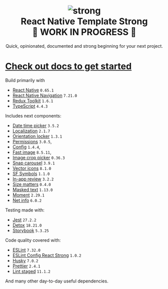 <h1 align="center">
    <img src="./website/static/img/strong.png" alt="strong"/>
    <br/>
    React Native Template Strong
    <br/>
    🚧 WORK IN PROGRESS 🚧
</h1>

<p align="center">
    Quick, opinionated, documented and strong beginning for your next project.
</p>

# [Check out docs to get started](https://svbutko.github.io/react-native-template-strong/)

Build primarily with 
- [React Native](https://reactnative.dev) `0.65.1`
- [React Native Navigation](https://wix.github.io/react-native-navigation/docs/before-you-start/) `7.21.0`
- [Redux Toolkit](https://redux-toolkit.js.org) `1.6.1`
- [TypeScript](https://www.typescriptlang.org) `4.4.3`

Includes next components:
- [Date time picker](https://github.com/react-native-datetimepicker/datetimepicker) `3.5.2`
- [Localization](https://github.com/stefalda/ReactNativeLocalization) `2.1.7`
- [Orientation locker](https://github.com/wonday/react-native-orientation-locker) `1.3.1`
- [Permissions](https://github.com/zoontek/react-native-permissions) `3.0.5`,
- [Config](https://github.com/luggit/react-native-config) `1.4.4`,
- [Fast image](https://github.com/DylanVann/react-native-fast-image) `8.5.11`,
- [Image crop picker](https://github.com/ivpusic/react-native-image-crop-picker) `0.36.3`
- [Snap carousel](https://github.com/meliorence/react-native-snap-carousel) `3.9.1`
- [Vector icons](https://github.com/oblador/react-native-vector-icons) `8.1.0`
- [SF Symbols](https://github.com/birkir/react-native-sfsymbols) `1.1.0`
- [In-app review](https://github.com/MinaSamir11/react-native-in-app-review) `3.2.2`
- [Size matters](https://github.com/nirsky/react-native-size-matters) `0.4.0`
- [Masked text](https://github.com/benhurott/react-native-masked-text) `1.13.0`
- [Moment](https://github.com/moment/moment/) `2.29.1`
- [Net info](https://github.com/react-native-netinfo/react-native-netinfo) `6.0.2`

Testing made with:
- [Jest](https://github.com/facebook/jest) `27.2.2`
- [Detox](https://github.com/wix/Detox) `18.21.0`
- [Storybook](https://storybook.js.org/tutorials/intro-to-storybook/react-native/en/get-started/) `5.3.25`

Code quality covered with:
- [ESLint](https://github.com/eslint/eslint) `7.32.0`
- [ESLint Config React Strong](https://github.com/svbutko/eslint-config-react-strong) `1.0.2`
- [Husky](https://github.com/typicode/husky) `7.0.2`
- [Prettier](https://github.com/prettier/prettier) `2.4.1`
- [Lint staged](https://github.com/okonet/lint-staged) `11.1.2`

And many other day-to-day useful dependencies.
